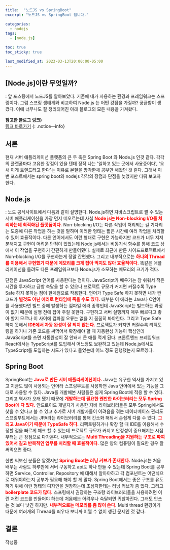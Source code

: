 ```yaml
---
title:  "노드JS vs SpringBoot"
excerpt: "노드JS vs SpringBoot 입니다."

categories:
  - nodejs
tags:
  - [node.js]

toc: true
toc_sticky: true

last_modified_at: 2023-03-13T20:00:00-05:00
---
```


## [Node.js]이란 무엇일까?
: 앞 포스팅에서 노드JS를 알아보았다. 기존에 내가 사용하는 환경과 프레임워크는 스프링이다. 그럼 스프링 생태계와 비교하여 Node.js 는 어떤 강점을 가질까? 궁금함이 생겼다. 이에 너무나도 잘 정리되어진 아래 블로그의 모든 내용을 가져왔다.

**참고한 블로그 링크)**  
[링크 바로가기]([https://hanamon.kr/nodejs-%EA%B0%9C%EB%85%90-%EC%9D%B4%ED%95%B4%ED%95%98%EA%B8%B0/](https://selfish-developer.com/entry/Nodejs-vs-Spring-Boot))
{: .notice--info}


## 서론
현재 서버 애플리케이션 플랫폼의 큰 두 축은 Spring Boot 와 Node.js 인것 같다. 
각각의 플랫폼마다 고유한 장점이 있을 텐데 정작 나는 '일하고 있는 곳에서 사용중이다', 
'요새 이게 트렌드라고 한다'는 이유로 본질을 망각한채 공부만 해왔던 것 같다. 
그래서 이번 포스트에서는 spring boot와 nodejs 각각의 장점과 단점을 늦었지만 다뤄 보고자 한다.


## Node.js
: 노드 공식사이트에서 다음과 같이 설명한다.
Node.js하면 자바스크립트로 짤 수 있는 서버 애플리케이션을 가장 먼저 떠오르는데 사실 <span style="color:red"><b>Node js는 Non-blocking I/O를 처리하는데 최적화된 플랫폼이다.</b></span>
Non-blocking I/O는 다른 작업이 처리되는 걸 기다리는 도중에 다른 작업을 하는 것을 말하며 이러한 형태는 짧은 시간에 여러 작업을 처리할 수 있어 효율적이다. 
다른 언어에서도 이런 형태로 구현은 가능하지만 코드가 너무 지저분해지고 구현이 어려운 단점이 있었는데 Node js에서는 비동기식 함수를 통해 코드 상에서 이 작업을 구현하기 간편하게 만들어줬다. 
실제로 최근에 만든 사이드프로젝트에서 Non-blocking I/O를 구현하는게 정말 간편했다. 
그리고 내부적으로는 <span style="color:red"><b>하나의 Thread를 이용해서 구현했기 때문에 메모리를 크게 잡아 먹지도 않아 효율적이다.</b></span> 
똑같은 애플리케이션을 돌려도 다른 프레임워크보다 Node.js가 소모하는 메모리의 크기가 적다.  
  
단점은 JavaScript 언어를 사용한다는 점이다. JavaScript가 배우기는 참 쉬워서 적은 시간을 투자하고 금방 숙달을 할 수 있으나 
프로젝트 규모가 커지면 커질수록 Type Safe 하지 못하는 점이 한계점으로 작용한다. 언어가 Type Safe 하지 못하면 내가 짠 코드가 <span style="color:red"><b>별것도 아닌 에러로 런타임에 죽을 수도 있다.</b></span> 
대부분 이 에러는 Java나 C언어 를 사용했다면 빌드 중에 발생하는 컴파일 에러 종류인데 JavaScript는 빌드하는 과정이 없기 때문에 실행 전에 잡아 주질 못한다. 
구현하고 서버 실행까지 매우 빠르다고 좋아 할지 모르나 이 사이에 컴파일 오류는 없을 지 꼼꼼히 봐야한다. 그리고 Type Safe하지 못해서 <span style="color:red"><b>IDE에서 자동 완성이 잘 되지 않는다.</b></span> 
프로젝트가 커지면 커질수록 리팩토링을 하거나 기존 코드를 써먹어서 확장해야 할 때 자동완성 기능이 핵심인데 JavaScript를 쓰면 자동완성이 잘 안돼서 큰 애를 먹게 된다. 
프론트엔드 프레임워크 React에서는 TypeScript를 도입해서 어느정도 보완하고 있는데 Node.js에서도 TypeScript를 도입하는 시도가 있다고 들었는데 어느 정도 진행됐는지 모르겠다. 


## Spring Boot
SpringBoot는 <span style="color:red"><b>Java로 만든 서버 애플리케이션이다.</b></span> 
Java는 유구한 역사를 가지고 있고 지금도 많이 사용되는 언어라 스프링부트를 사용하면 Java 언어에서 있는 기능을 그대로 사용할 수 있다. 
Java를 개발해본 사람들은 쉽게 Spring Boot에 적응 할 수 있다. 그리고 역사가 오래 됐기 때문에 <span style="color:red"><b>개발하는데 필요한 왠만한 라이브러리는 모두 Spring Boot에 다 있다.</b></span> 
안드로이드 개발자가 사용한 자바 라이브러리들은 모두 Spring에서도 찾을 수 있다고 볼 수 있고 
추가로 서버 개발자들이 어려움을 겪는 데이터베이스 관리도 스프링부트에서는 JPA라는 라이브러리를 통해 간소화 해둬서 손쉽게 다룰 수 있다. 
<span style="color:red"><b>그리고 Java이기 때문에 TypeSafe 하다.</b></span> 리팩토링하거나 확장 할 때 IDE를 이용해서 수정할 점을 빠르게 체크 할 수 있는데 프로젝트 규모가 커지고 안정성이 중요해지는 시점부터는 큰 장점으로 다가온다.
내부적으로는 <span style="color:red"><b>Multi Threading을 지원하는 구조로 짜여있어서 길고 반복적인 업무를 처리할 때 효율적이다.</b></span> 많은 양의 컴퓨팅이 필요한 경우 잘 써먹으면 좋다.  
  
한번 써보신 분들은 알겠지만 <span style="color:red"><b>Spring Boot는 러닝 커브가 존재한다.</b></span> 
Node.js는 처음 배우는 사람도 하루만에 서버 구동하고 api도 하나 만들 수 있는데 Spring Boot를 공부하면 Service, Controller, Repository 에 대해서 알아야하고 
각 컴포넌트는 어떤식으로 채워야하는지 공부가 필요해 해야 할 게 많다. 
Spring Boot에서는 좋은 구조를 유도하기 위해 이런 형태의 디자인을 권장하는데 초심자한테는 러닝 커브가 좀 있다. 
그리고 <span style="color:red"><b>boilerplate 코드가 많다.</b></span> 스프링에서 권장하는 구조랑 라이브러리들을 사용하려면 이런 저런 코드를 만들어야 하는데 처음에는 어려우나 숙달되면 귀찮아진다. 
그래도 안쓰는 것 보다 낫긴 하지만. <span style="color:red"><b>내부적으로는 메모리를 좀 많이 쓴다.</b></span> Multi thread 환경이기 때문에 여러개의 Thread를 띄우다 보니까 어쩔 수 없이 생긴 문제인 것 같다. 


## 결론
작성중
